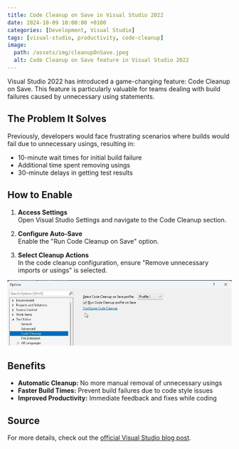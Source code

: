 ```yaml
---
title: Code Cleanup on Save in Visual Studio 2022
date: 2024-10-09 10:00:00 +0100
categories: [Development, Visual Studio]
tags: [visual-studio, productivity, code-cleanup]
image:
  path: /assets/img/cleanupOnSave.jpeg
  alt: Code Cleanup on Save feature in Visual Studio 2022
---
```


Visual Studio 2022 has introduced a game-changing feature: Code Cleanup on Save. This feature is particularly valuable for teams dealing with build failures caused by unnecessary using statements.

## The Problem It Solves

Previously, developers would face frustrating scenarios where builds would fail due to unnecessary usings, resulting in:
- 10-minute wait times for initial build failure
- Additional time spent removing usings
- 30-minute delays in getting test results

## How to Enable

1. **Access Settings**  
   Open Visual Studio Settings and navigate to the Code Cleanup section.

2. **Configure Auto-Save**  
   Enable the "Run Code Cleanup on Save" option.

3. **Select Cleanup Actions**  
   In the code cleanup configuration, ensure "Remove unnecessary imports or usings" is selected.

![Code cleanup on save option](/assets/img/cleanupOnSave.jpeg)

## Benefits

- **Automatic Cleanup:** No more manual removal of unnecessary usings
- **Faster Build Times:** Prevent build failures due to code style issues
- **Improved Productivity:** Immediate feedback and fixes while coding

## Source
For more details, check out the [official Visual Studio blog post](https://devblogs.microsoft.com/visualstudio/bringing-code-cleanup-on-save-to-visual-studio-2022-17-1-preview-2/).